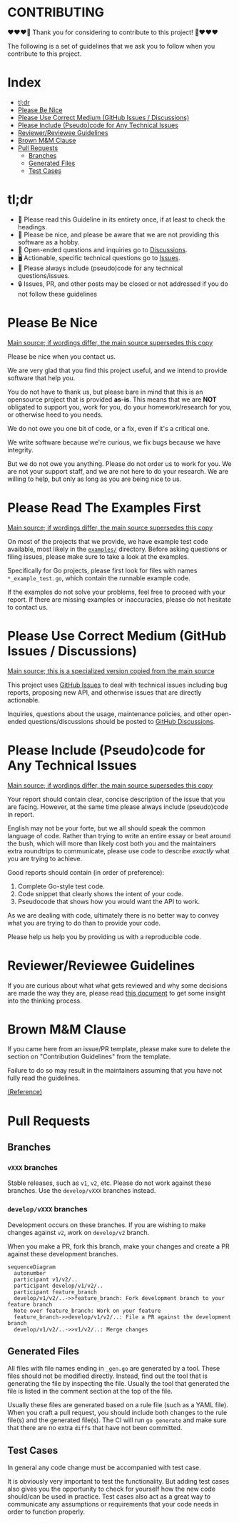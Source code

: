 # CONTRIBUTING

❤❤❤🎉 Thank you for considering to contribute to this project! 🎉❤❤❤

The following is a set of guidelines that we ask you to follow when you contribute to this project.

# Index

* [tl;dr](#tldr)
* [Please Be Nice](#please-be-nice)
* [Please Use Correct Medium (GitHub Issues / Discussions)](#please-use-correct-medium-github-issues--discussions)
* [Please Include (Pseudo)code for Any Technical Issues](#please-include-pseudocode-for-any-technical-issues)
* [Reviewer/Reviewee Guidelines](#reviewerreviewee-guidelines)
* [Brown M&M Clause](#brown-mm-clause)
* [Pull Requests](#pull-requests)
  * [Branches](#branches)
  * [Generated Files](#generated-files)
  * [Test Cases](#test-cases)

# tl;dr

* 📕 Please read this Guideline in its entirety once, if at least to check the headings.
* 🙋 Please be nice, and please be aware that we are not providing this software as a hobby.
* 💬 Open-ended questions and inquiries go to [Discussions](https://github.com/lestrrat-go/helium/discussions).
* 🖥️ Actionable, specific technical questions go to [Issues](https://github.com/lestrrat-go/helium/issues).
* 📝 Please always include (pseudo)code for any technical questions/issues.
* 🔒 Issues, PR, and other posts may be closed or not addressed if you do not follow these guidelines

# Please Be Nice

[Main source; if wordings differ, the main source supersedes this copy](https://github.com/lestrrat-go/contributions/blob/main/Contributions.md)

Please be nice when you contact us.

We are very glad that you find this project useful, and we intend to provide software that help you.

You do not have to thank us, but please bare in mind that this is an opensource project that is provided **as-is**.
This means that we are **NOT** obligated to support you, work for you, do your homework/research for you,
or otherwise heed to you needs.

We do not owe you one bit of code, or a fix, even if it's a critical one.

We write software because we're curious, we fix bugs because we have integrity.

But we do not owe you anything. Please do not order us to work for you.
We are not your support staff, and we are not here to do your research.
We are willing to help, but only as long as you are being nice to us.

# Please Read The Examples First

[Main source; if wordings differ, the main source supersedes this copy](https://github.com/lestrrat-go/contributions/blob/main/Contributions.md)

On most of the projects that we provide, we have example test code available,
most likely in the [`examples/`](../examples) directory. Before asking questions or filing issues, please make sure to take a look at the examples.

Specifically for Go projects, please first look for files with names `*_example_test.go`, which contain the runnable example code.

If the examples do not solve your problems, feel free to proceed with your report. If there are missing examples or inaccuracies, please do not hesitate to contact us.


# Please Use Correct Medium (GitHub Issues / Discussions)

[Main source; this is a specialized version copied from the main source](https://github.com/lestrrat-go/contributions/blob/main/Contributions.md)

This project uses [GitHub Issues](https://github.com/lestrrat-go/helium/issues) to deal with technical issues
including bug reports, proposing new API, and otherwise issues that are directly actionable.

Inquiries, questions about the usage, maintenance policies, and other open-ended
questions/discussions should be posted to [GitHub Discussions](https://github.com/lestrrat-go/helium/discussions).

# Please Include (Pseudo)code for Any Technical Issues

[Main source; if wordings differ, the main source supersedes this copy](https://github.com/lestrrat-go/contributions/blob/main/Contributions.md)

Your report should contain clear, concise description of the issue that you are facing.
However, at the same time please always include (pseudo)code in report.

English may not be your forte, but we all should speak the common language of code.
Rather than trying to write an entire essay or beat around the bush, which will
more than likely cost both you and the maintainers extra roundtrips to communicate,
please use code to describe _exactly_ what you are trying to achieve.

Good reports should contain (in order of preference):

1. Complete Go-style test code.
1. Code snippet that clearly shows the intent of your code.
1. Pseudocode that shows how you would want the API to work.

As we are dealing with code, ultimately there is
no better way to convey what you are trying to do than to provide
your code.

Please help us help you by providing us with a reproducible code.

# Reviewer/Reviewee Guidelines

If you are curious about what what gets reviewed and why some decisions
are made the way they are, please read [this document](https://github.com/lestrrat-go/contributions/blob/main/Reviews.md) to get some insight into the thinking process.

# Brown M&M Clause

If you came here from an issue/PR template, please make sure to delete
the section on "Contribution Guidelines" from the template.

Failure to do so may result in the maintainers assuming that you have
not fully read the guidelines.

[(Reference)](https://www.insider.com/van-halen-brown-m-ms-contract-2016-9)

# Pull Requests

## Branches

### `vXXX` branches

Stable releases, such as `v1`, `v2`, etc. Please do not work against these branches.
Use the `develop/vXXX` branches instead.

### `develop/vXXX` branches

Development occurs on these branches. If you are wishing to make changes against
`v2`, work on `develop/v2` branch.

When you make a PR, fork this branch, make your changes and create a PR against
these development branches.

```mermaid
sequenceDiagram
  autonumber
  participant v1/v2/..
  participant develop/v1/v2/..
  participant feature_branch
  develop/v1/v2/..->>feature_branch: Fork development branch to your feature branch
  Note over feature_branch: Work on your feature
  feature_branch->>develop/v1/v2/..: File a PR against the development branch
  develop/v1/v2/..->>v1/v2/..: Merge changes
```

## Generated Files

All files with file names ending in `_gen.go` are generated by a tool. These files
should not be modified directly. Instead, find out the tool that is generating the
file by inspecting the file. Usually the tool that generated the file is listed
in the comment section at the top of the file.

Usually these files are generated based on a rule file (such as a YAML file).
When you craft a pull request, you should include both changes to the rule file(s)
and the generated file(s). The CI will run `go generate` and make sure that
there are no extra `diff`s that have not been committed.

## Test Cases

In general any code change must be accompanied with test case.

It is obviously very important to test the functionality. But adding test cases
also gives you the opportunity to check for yourself how the new code should/can
be used in practice. Test cases also act as a great way to communicate any
assumptions or requirements that your code needs in order to function properly.


